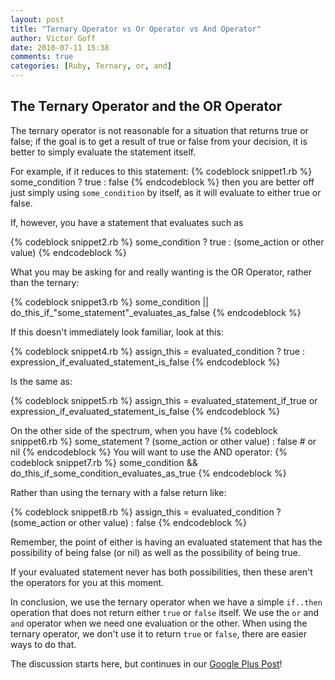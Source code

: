 ```yaml
---
layout: post
title: "Ternary Operator vs Or Operator vs And Operator"
author: Victor Goff
date: 2010-07-11 15:38
comments: true
categories: [Ruby, Ternary, or, and]
---
```

## The Ternary Operator and the OR Operator
The ternary operator is not reasonable for a situation that returns true or false; if the goal is to get a result of true or false from your decision, it is better to simply evaluate the statement itself. <!-- More -->

For example, if it reduces to this statement:
{% codeblock snippet1.rb %}
some_condition ? true : false
{% endcodeblock %}
then you are better off just simply using `some_condition` by itself, as it will evaluate to either true or false.

If, however, you have a statement that evaluates such as 

{% codeblock snippet2.rb %}
some_condition ? true : (some_action or other value)
{% endcodeblock %}

What you may be asking for and really wanting is the OR Operator, rather than the ternary:

{% codeblock snippet3.rb %}
some_condition || do_this_if_"some_statement"_evaluates_as_false
{% endcodeblock %}

If this doesn't immediately look familiar, look at this:

{% codeblock snippet4.rb %}
assign_this = evaluated_condition ? true : expression_if_evaluated_statement_is_false
{% endcodeblock %}

 Is the same as:

{% codeblock snippet5.rb %}
assign_this = evaluated_statement_if_true or expression_if_evaluated_statement_is_false
{% endcodeblock %}

On the other side of the spectrum, when you have 
{% codeblock snippet6.rb %}
some_statement ? (some_action or other value) : false # or nil
{% endcodeblock %}
You will want to use the AND operator:
{% codeblock snippet7.rb %}
some_condition && do_this_if_some_condition_evaluates_as_true
{% endcodeblock %}

Rather than using the ternary with a false return like:

{% codeblock snippet8.rb %}
assign_this = evaluated_condition ?  (some_action or other value)  : false
{% endcodeblock %}

Remember, the point of either is having an evaluated statement that has the possibility of being false (or nil) as well as the possibility of being true.  

If your evaluated statement never has both possibilities, then these aren't the operators for you at this moment.

In conclusion, we use the ternary operator when we have a simple `if..then` operation that does not return either `true` or `false` itself.  We use the `or` and `and` operator when we need one evaluation or the other.  When using the ternary operator, we don't use it to return `true` or `false`, there are easier ways to do that.

The discussion starts here, but continues in our [Google Plus Post](https://plus.google.com/116568773932133159290/posts/RXLe2TkWEDa)!
